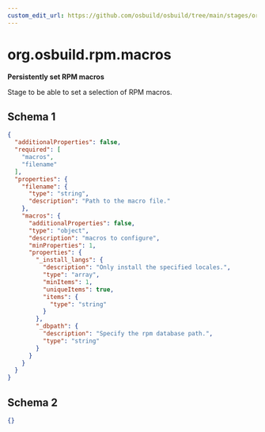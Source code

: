 ```yaml
---
custom_edit_url: https://github.com/osbuild/osbuild/tree/main/stages/org.osbuild.rpm.macros.meta.json
---
```

# org.osbuild.rpm.macros
<!--
[//]: # ( DO NOT MODIFY THIS FILE! )
[//]: # ( This content is generated by `scripts/pull_osbuild_modules.py` )
[//]: # ( Rather change the source of this: https://github.com/osbuild/osbuild/tree/main/stages/org.osbuild.rpm.macros.meta.json )
-->

**Persistently set RPM macros**

Stage to be able to set a selection of RPM macros.

## Schema 1

```json
{
  "additionalProperties": false,
  "required": [
    "macros",
    "filename"
  ],
  "properties": {
    "filename": {
      "type": "string",
      "description": "Path to the macro file."
    },
    "macros": {
      "additionalProperties": false,
      "type": "object",
      "description": "macros to configure",
      "minProperties": 1,
      "properties": {
        "_install_langs": {
          "description": "Only install the specified locales.",
          "type": "array",
          "minItems": 1,
          "uniqueItems": true,
          "items": {
            "type": "string"
          }
        },
        "_dbpath": {
          "description": "Specify the rpm database path.",
          "type": "string"
        }
      }
    }
  }
}
```

## Schema 2

```json
{}
```
